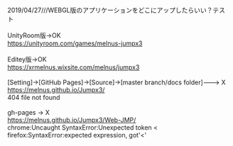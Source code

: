 
<br>2019/04/27///WEBGL版のアプリケーションをどこにアップしたらいい？テスト
<br>
<br>UnityRoom版->OK
<br>https://unityroom.com/games/melnus-jumpx3
<br>
<br>Editey版->OK
<br>https://xrmelnus.wixsite.com/melnus/jumpx3
<br>
<br>[Setting]→[GitHub Pages]→[Source]->[master branch/docs folder]---> X
<br>https://melnus.github.io/Jumpx3/
<br>404 file not found
<br>
<br>gh-pages -> X
<br>https://melnus.github.io/Jumpx3/Web-JMP/
<br>chrome:Uncaught SyntaxError:Unexpected token <
<br>firefox:SyntaxError:expected expression, got'<'
